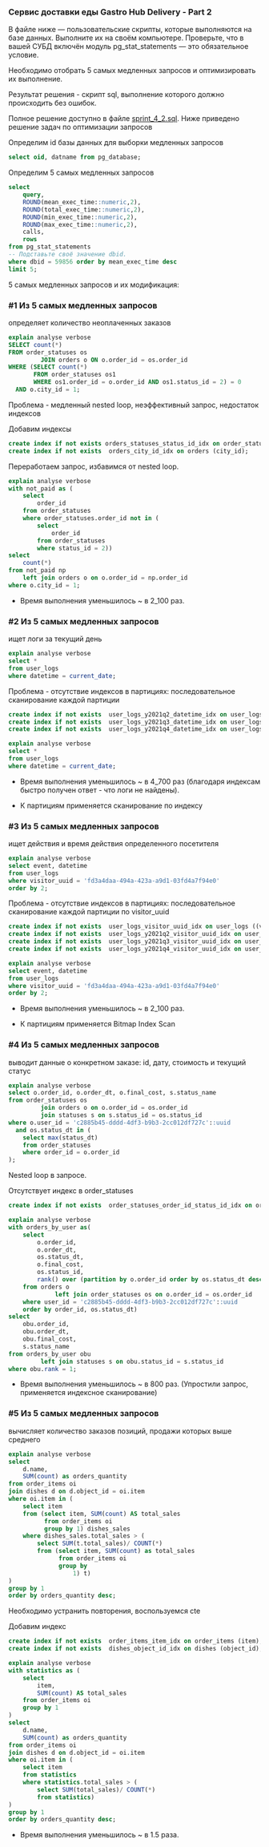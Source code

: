 ### Cервис доставки еды Gastro Hub Delivery - Part 2

В файле ниже — пользовательские скрипты, которые выполняются на базе данных. 
Выполните их на своём компьютере. 
Проверьте, что в вашей СУБД включён модуль pg_stat_statements — это обязательное условие.

Необходимо отобрать 5 самых медленных запросов и оптимизировать их выполнение.

Результат решения - скрипт sql, выполнение которого должно происходить без ошибок.

Полное решение доступно в файле [sprint_4_2.sql](https://github.com/msmkdenis/SQL-Gastro-Hub-Delivery_Part_2/blob/main/sprint_4_2.sql).
Ниже приведено решение задач по оптимизации запросов

Определим id базы данных для выборки медленных запросов
```sql
select oid, datname from pg_database;
```

Определим 5 самых медленных запросов
```sql
select
    query,
    ROUND(mean_exec_time::numeric,2),
    ROUND(total_exec_time::numeric,2),
    ROUND(min_exec_time::numeric,2),
    ROUND(max_exec_time::numeric,2),
    calls,
    rows
from pg_stat_statements
-- Подставьте своё значение dbid.
where dbid = 59856 order by mean_exec_time desc
limit 5;
```

5 самых медленных запросов и их модификация:


### #1 Из 5 самых медленных запросов

определяет количество неоплаченных заказов
```sql
explain analyse verbose
SELECT count(*)
FROM order_statuses os
         JOIN orders o ON o.order_id = os.order_id
WHERE (SELECT count(*)
       FROM order_statuses os1
       WHERE os1.order_id = o.order_id AND os1.status_id = 2) = 0
  AND o.city_id = 1;
```

Проблема - медленный nested loop, неэффективный запрос, недостаток индексов

Добавим индексы
```sql
create index if not exists orders_statuses_status_id_idx on order_statuses (status_id);
create index if not exists  orders_city_id_idx on orders (city_id);
```

Переработаем запрос, избавимся от nested loop.
```sql
explain analyse verbose
with not_paid as (
    select
        order_id
    from order_statuses
    where order_statuses.order_id not in (
        select
            order_id
        from order_statuses
        where status_id = 2))
select
    count(*)
from not_paid np
    left join orders o on o.order_id = np.order_id
where o.city_id = 1;
```
- Время выполнения уменьшилось ~ в 2_100 раз.


### #2 Из 5 самых медленных запросов

ищет логи за текущий день
```sql
explain analyse verbose
select *
from user_logs
where datetime = current_date;
```

Проблема - отсутствие индексов в партициях: последовательное сканирование каждой партиции
```sql
create index if not exists  user_logs_y2021q2_datetime_idx on user_logs_y2021q2 (datetime);
create index if not exists  user_logs_y2021q3_datetime_idx on user_logs_y2021q3 (datetime);
create index if not exists  user_logs_y2021q4_datetime_idx on user_logs_y2021q4 (datetime);

explain analyse verbose
select *
from user_logs
where datetime = current_date;
```
- Время выполнения уменьшилось ~ в 4_700 раз (благодаря индексам быстро получен ответ - что логи не найдены).

- К партициям применяется сканирование по индексу


### #3 Из 5 самых медленных запросов

ищет действия и время действия определенного посетителя
```sql
explain analyse verbose
select event, datetime
from user_logs
where visitor_uuid = 'fd3a4daa-494a-423a-a9d1-03fd4a7f94e0'
order by 2;
```

Проблема - отсутствие индексов в партициях: последовательное сканирование каждой партиции по visitor_uuid

```sql
create index if not exists  user_logs_visitor_uuid_idx on user_logs ((visitor_uuid::text));
create index if not exists  user_logs_y2021q2_visitor_uuid_idx on user_logs_y2021q2 ((visitor_uuid::text));
create index if not exists  user_logs_y2021q3_visitor_uuid_idx on user_logs_y2021q3 ((visitor_uuid::text));
create index if not exists  user_logs_y2021q4_visitor_uuid_idx on user_logs_y2021q4 ((visitor_uuid::text));

explain analyse verbose
select event, datetime
from user_logs
where visitor_uuid = 'fd3a4daa-494a-423a-a9d1-03fd4a7f94e0'
order by 2;
```

- Время выполнения уменьшилось ~ в 2_100 раз.

- К партициям применяется Bitmap Index Scan


### #4 Из 5 самых медленных запросов

выводит данные о конкретном заказе: id, дату, стоимость и текущий статус
```sql
explain analyse verbose
select o.order_id, o.order_dt, o.final_cost, s.status_name
from order_statuses os
         join orders o on o.order_id = os.order_id
         join statuses s on s.status_id = os.status_id
where o.user_id = 'c2885b45-dddd-4df3-b9b3-2cc012df727c'::uuid
  and os.status_dt in (
    select max(status_dt)
    from order_statuses
    where order_id = o.order_id
);
```

Nested loop в запросе.

Отсутствует индекс в order_statuses
```sql
create index if not exists  order_statuses_order_id_status_id_idx on order_statuses (order_id, status_id);

explain analyse verbose
with orders_by_user as(
    select
        o.order_id,
        o.order_dt,
        os.status_dt,
        o.final_cost,
        os.status_id,
        rank() over (partition by o.order_id order by os.status_dt desc)
    from orders o
             left join order_statuses os on o.order_id = os.order_id
    where user_id = 'c2885b45-dddd-4df3-b9b3-2cc012df727c'::uuid
    order by order_id, os.status_dt)
select
    obu.order_id,
    obu.order_dt,
    obu.final_cost,
    s.status_name
from orders_by_user obu
         left join statuses s on obu.status_id = s.status_id
where obu.rank = 1;
```

- Время выполнения уменьшилось ~ в 800 раз. (Упростили запрос, применяется индексное сканирование)


### #5 Из 5 самых медленных запросов

вычисляет количество заказов позиций, продажи которых выше среднего
```sql
explain analyse verbose
select
    d.name,
    SUM(count) as orders_quantity
from order_items oi
join dishes d on d.object_id = oi.item
where oi.item in (
    select item
    from (select item, SUM(count) AS total_sales
          from order_items oi
          group by 1) dishes_sales
    where dishes_sales.total_sales > (
        select SUM(t.total_sales)/ COUNT(*)
        from (select item, SUM(count) as total_sales
              from order_items oi
              group by
                  1) t)
)
group by 1
order by orders_quantity desc;
```

Необходимо устранить повторения, воспользуемся cte

Добавим индекс

```sql
create index if not exists  order_items_item_idx on order_items (item);
create index if not exists  dishes_object_id_idx on dishes (object_id);

explain analyse verbose
with statistics as (
    select
        item,
        SUM(count) AS total_sales
    from order_items oi
    group by 1
)
select
    d.name,
    SUM(count) as orders_quantity
from order_items oi
join dishes d on d.object_id = oi.item
where oi.item in (
    select item
    from statistics
    where statistics.total_sales > (
        select SUM(total_sales)/ COUNT(*)
        from statistics)
)
group by 1
order by orders_quantity desc;
```
- Время выполнения уменьшилось ~ в 1.5 раза.
